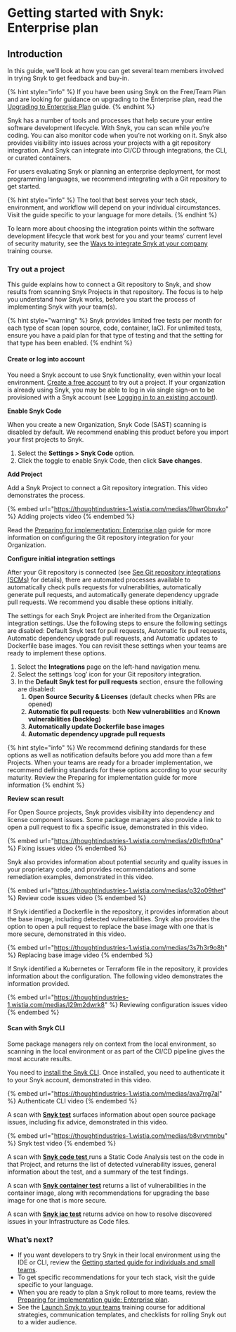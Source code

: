 # Getting started with Snyk: Enterprise plan

## Introduction

In this guide, we’ll look at how you can get several team members involved in trying Snyk to get feedback and buy-in.

{% hint style="info" %}
If you have been using Snyk on the Free/Team Plan and are looking for guidance on upgrading to the Enterprise plan, read the [Upgrading to Enterprise Plan](upgrading-to-enterprise-plan.md) guide.
{% endhint %}

Snyk has a number of tools and processes that help secure your entire software development lifecycle. With Snyk, you can scan while you’re coding. You can also monitor code when you’re not working on it. Snyk also provides visibility into issues across your projects with a git repository integration. And Snyk can integrate into CI/CD through integrations, the CLI, or curated containers.

For users evaluating Snyk or planning an enterprise deployment, for most programming languages, we recommend integrating with a Git repository to get started.

{% hint style="info" %}
The tool that best serves your tech stack, environment, and workflow will depend on your individual circumstances. Visit the guide specific to your language for more details.
{% endhint %}

To learn more about choosing the integration points within the software development lifecycle that work best for you and your teams’ current level of security maturity, see the [Ways to integrate Snyk at your company](https://training.snyk.io/courses/ways-to-use-snyk) training course.

### Try out a project

This guide explains how to connect a Git repository to Snyk, and show results from scanning Snyk Projects in that repository. The focus is to help you understand how Snyk works, before you start the process of implementing Snyk with your team(s).

{% hint style="warning" %}
Snyk provides limited free tests per month for each type of scan (open source, code, container, IaC). For unlimited tests, ensure you have a paid plan for that type of testing and that the setting for that type has been enabled.
{% endhint %}

#### Create or log into account

You need a Snyk account to use Snyk functionality, even within your local environment. [Create a free account](../getting-started/quickstart/create-a-snyk-account/) to try out a project. If your organization is already using Snyk, you may be able to log in via single sign-on to be provisioned with a Snyk account (see [Logging in to an existing account](../getting-started/quickstart/create-a-snyk-account/logging-in-to-an-existing-account.md)).

**Enable Snyk Code**

When you create a new Organization, Snyk Code (SAST) scanning is disabled by default. We recommend enabling this product before you import your first projects to Snyk.

1. Select the **Settings > Snyk Code** option.
2. Click the toggle to enable Snyk Code, then click **Save changes**.

**Add Project**

Add a Snyk Project to connect a Git repository integration. This video demonstrates the process.

{% embed url="https://thoughtindustries-1.wistia.com/medias/9hwr0bnvko" %}
Adding projects video
{% endembed %}

Read the [Preparing for implementation: Enterprise plan](preparing-for-implementation-enterprise-plan.md) guide for more information on configuring the Git repository integration for your Organization.

**Configure initial integration settings**

After your Git repository is connected (see [See Git repository integrations (SCMs)](../integrations/git-repository-scm-integrations/) for details), there are automated processes available to automatically check pulls requests for vulnerabilities, automatically generate pull requests, and automatically generate dependency upgrade pull requests. We recommend you disable these options initially.

The settings for each Snyk Project are inherited from the Organization integration settings. Use the following steps to ensure the following settings are disabled: Default Snyk test for pull requests, Automatic fix pull requests, Automatic dependency upgrade pull requests, and Automatic updates to Dockerfile base images. You can revisit these settings when your teams are ready to implement these options.

1. Select the **Integrations** page on the left-hand navigation menu.
2. Select the settings ‘cog’ icon for your Git repository integration.
3. In the **Default Snyk test for pull requests** section, ensure the following are disabled:
   1. **Open Source Security & Licenses** (default checks when PRs are opened)
   2. **Automatic fix pull requests**: both **New vulnerabilities** and **Known vulnerabilities (backlog)**
   3. **Automatically update Dockerfile base images**
   4. **Automatic dependency upgrade pull requests**

{% hint style="info" %}
We recommend defining standards for these options as well as notification defaults before you add more than a few Projects. When your teams are ready for a broader implementation, we recommend defining standards for these options according to your security maturity. Review the Preparing for implementation guide for more information
{% endhint %}

**Review scan result**

For Open Source projects, Snyk provides visibility into dependency and license component issues. Some package managers also provide a link to open a pull request to fix a specific issue, demonstrated in this video.

{% embed url="https://thoughtindustries-1.wistia.com/medias/z0lcfht0na" %}
Fixing issues video
{% endembed %}

Snyk also provides information about potential security and quality issues in your proprietary code, and provides recommendations and some remediation examples, demonstrated in this video.

{% embed url="https://thoughtindustries-1.wistia.com/medias/p32o09thet" %}
Review code issues video
{% endembed %}

If Snyk identified a Dockerfile in the repository, it provides information about the base image, including detected vulnerabilities. Snyk also provides the option to open a pull request to replace the base image with one that is more secure, demonstrated in this video.

{% embed url="https://thoughtindustries-1.wistia.com/medias/3s7h3r9o8h" %}
Replacing base image video
{% endembed %}

If Snyk identified a Kubernetes or Terraform file in the repository, it provides information about the configuration. The following video demonstrates the information provided.

{% embed url="https://thoughtindustries-1.wistia.com/medias/l29m2dwrk8" %}
Reviewing configuration issues video
{% endembed %}

#### Scan with Snyk CLI

Some package managers rely on context from the local environment, so scanning in the local environment or as part of the CI/CD pipeline gives the most accurate results.

You need to [install the Snyk CLI](../snyk-cli/install-the-snyk-cli/). Once installed, you need to authenticate it to your Snyk account, demonstrated in this video.

{% embed url="https://thoughtindustries-1.wistia.com/medias/ava7rrg7al" %}
Authenticate CLI video
{% endembed %}

A scan with [**Snyk test**](../scan-application-code/snyk-open-source/use-snyk-open-source-from-the-cli/) surfaces information about open source package issues, including fix advice, demonstrated in this video.

{% embed url="https://thoughtindustries-1.wistia.com/medias/b8vrvtmnbu" %}
Snyk test video
{% endembed %}

A scan with [**Snyk code test** ](../scan-application-code/snyk-code/cli-for-snyk-code/)runs a Static Code Analysis test on the code in that Project, and returns the list of detected vulnerability issues, general information about the test, and a summary of the test findings.

A scan with [**Snyk container test**](../scan-containers/snyk-cli-for-container-security/) returns a list of vulnerabilities in the container image, along with recommendations for upgrading the base image for one that is more secure.

A scan with [**Snyk iac test**](../scan-cloud-deployment/snyk-infrastructure-as-code/snyk-cli-for-infrastructure-as-code/) returns advice on how to resolve discovered issues in your Infrastructure as Code files.

### What’s next?

* If you want developers to try Snyk in their local environment using the IDE or CLI, review the [Getting started guide for individuals and small teams](../getting-started/getting-started-with-snyk-free-team-plan.md).
* To get specific recommendations for your tech stack, visit the guide specific to your language.
* When you are ready to plan a Snyk rollout to more teams, review the [Preparing for implementation guide: Enterprise plan](preparing-for-implementation-enterprise-plan.md).
* See the [Launch Snyk to your teams](https://training.snyk.io/courses/launch-snyk-to-your-teams) training course for additional strategies, communication templates, and checklists for rolling Snyk out to a wider audience.
